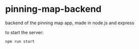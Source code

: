 # pinning-map-backend
backend of the pinning map app, made in node.js and express

to start the server:

```
npm run start
```

